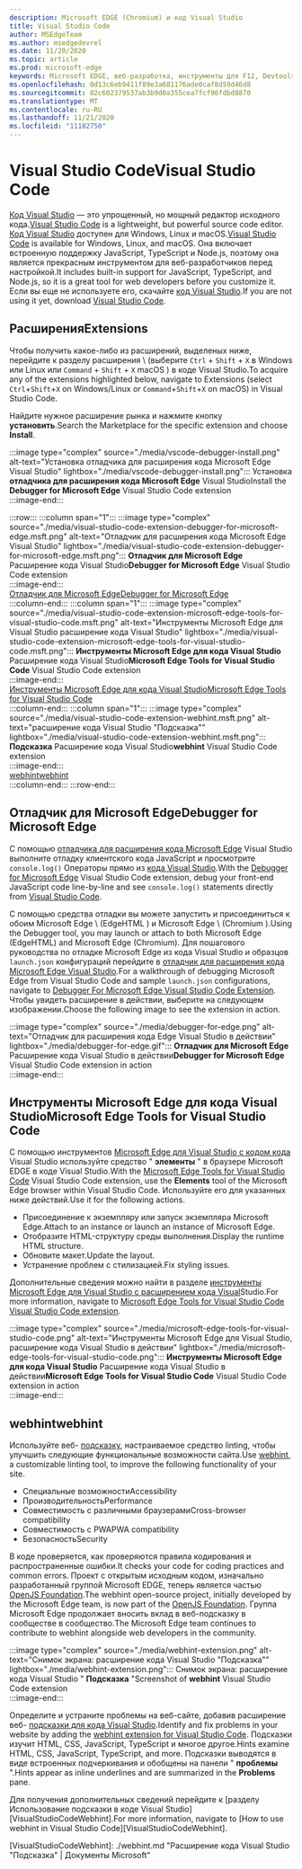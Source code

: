 ```yaml
---
description: Microsoft EDGE (Chromium) и код Visual Studio
title: Visual Studio Code
author: MSEdgeTeam
ms.author: msedgedevrel
ms.date: 11/20/2020
ms.topic: article
ms.prod: microsoft-edge
keywords: Microsoft EDGE, веб-разработка, инструменты для F12, Devtools, код VS, код Visual Studio, отладчик, веб-подсказка
ms.openlocfilehash: 0d13c6eb9411f89e3a681176ade0caf8d59d46d8
ms.sourcegitcommit: 02c602379537ab3b9d0a355cea7fcf96fdbd8870
ms.translationtype: MT
ms.contentlocale: ru-RU
ms.lasthandoff: 11/21/2020
ms.locfileid: "11182750"
---
```

# <span data-ttu-id="c3a72-104">Visual Studio Code</span><span class="sxs-lookup"><span data-stu-id="c3a72-104">Visual Studio Code</span></span>  

<span data-ttu-id="c3a72-105">[Код Visual Studio][VisualStudioCodeDocs] — это упрощенный, но мощный редактор исходного кода.</span><span class="sxs-lookup"><span data-stu-id="c3a72-105">[Visual Studio Code][VisualStudioCodeDocs] is a lightweight, but powerful source code editor.</span></span>  <span data-ttu-id="c3a72-106">[Код Visual Studio][VisualStudioCodeDocs] доступен для Windows, Linux и macOS.</span><span class="sxs-lookup"><span data-stu-id="c3a72-106">[Visual Studio Code][VisualStudioCodeDocs] is available for Windows, Linux, and macOS.</span></span>  <span data-ttu-id="c3a72-107">Она включает встроенную поддержку JavaScript, TypeScript и Node.js, поэтому она является прекрасным инструментом для веб-разработчиков перед настройкой.</span><span class="sxs-lookup"><span data-stu-id="c3a72-107">It includes built-in support for JavaScript, TypeScript, and Node.js, so it is a great tool for web developers before you customize it.</span></span>  <span data-ttu-id="c3a72-108">Если вы еще не используете его, скачайте [код Visual Studio][VisualstudioCode].</span><span class="sxs-lookup"><span data-stu-id="c3a72-108">If you are not using it yet, download [Visual Studio Code][VisualstudioCode].</span></span>  

## <span data-ttu-id="c3a72-109">Расширения</span><span class="sxs-lookup"><span data-stu-id="c3a72-109">Extensions</span></span>  

<!--todo: We want to put something like the tiles for extensions Visual Studio Code uses on this page https://code.visualstudio.com/Docs#top-extensions but I don't think this is a markdown page.  I think it's a web page.  I couldn't find anything in https://github.com/Microsoft/vscode-docs that looks like this page. In the meantime, here's what I've come up with: -->  

<span data-ttu-id="c3a72-110">Чтобы получить какое-либо из расширений, выделеных ниже, перейдите к разделу расширения \ (выберите `Ctrl` + `Shift` + `X` в Windows или Linux или `Command` + `Shift` + `X` macOS \) в коде Visual Studio.</span><span class="sxs-lookup"><span data-stu-id="c3a72-110">To acquire any of the extensions highlighted below, navigate to Extensions \(select `Ctrl`+`Shift`+`X` on Windows/Linux or `Command`+`Shift`+`X` on macOS\) in Visual Studio Code.</span></span>  

<span data-ttu-id="c3a72-111">Найдите нужное расширение рынка и нажмите кнопку **установить**.</span><span class="sxs-lookup"><span data-stu-id="c3a72-111">Search the Marketplace for the specific extension and choose **Install**.</span></span>  

:::image type="complex" source="./media/vscode-debugger-install.png" alt-text="Установка отладчика для расширения кода Microsoft Edge Visual Studio" lightbox="./media/vscode-debugger-install.png":::
   <span data-ttu-id="c3a72-113">Установка **отладчика для расширения кода Microsoft Edge** Visual Studio</span><span class="sxs-lookup"><span data-stu-id="c3a72-113">Install the **Debugger for Microsoft Edge** Visual Studio Code extension</span></span>  
:::image-end:::  

:::row:::
   :::column span="1":::
      :::image type="complex" source="./media/visual-studio-code-extension-debugger-for-microsoft-edge.msft.png" alt-text="Отладчик для расширения кода Microsoft Edge Visual Studio" lightbox="./media/visual-studio-code-extension-debugger-for-microsoft-edge.msft.png":::
         <span data-ttu-id="c3a72-115">**Отладчик для Microsoft Edge** Расширение кода Visual Studio</span><span class="sxs-lookup"><span data-stu-id="c3a72-115">**Debugger for Microsoft Edge** Visual Studio Code extension</span></span>  
      :::image-end:::  
      [<span data-ttu-id="c3a72-116">Отладчик для Microsoft Edge</span><span class="sxs-lookup"><span data-stu-id="c3a72-116">Debugger for Microsoft Edge</span></span>](#debugger-for-microsoft-edge)  
   :::column-end:::
   :::column span="1":::
      :::image type="complex" source="./media/visual-studio-code-extension-microsoft-edge-tools-for-visual-studio-code.msft.png" alt-text="Инструменты Microsoft Edge для Visual Studio расширение кода Visual Studio" lightbox="./media/visual-studio-code-extension-microsoft-edge-tools-for-visual-studio-code.msft.png":::
         <span data-ttu-id="c3a72-118">**Инструменты Microsoft Edge для кода Visual Studio** Расширение кода Visual Studio</span><span class="sxs-lookup"><span data-stu-id="c3a72-118">**Microsoft Edge Tools for Visual Studio Code** Visual Studio Code extension</span></span>  
      :::image-end:::  
      [<span data-ttu-id="c3a72-119">Инструменты Microsoft Edge для кода Visual Studio</span><span class="sxs-lookup"><span data-stu-id="c3a72-119">Microsoft Edge Tools for Visual Studio Code</span></span>](#microsoft-edge-tools-for-visual-studio-code)  
   :::column-end:::
   :::column span="1":::
      :::image type="complex" source="./media/visual-studio-code-extension-webhint.msft.png" alt-text="расширение кода Visual Studio "Подсказка"" lightbox="./media/visual-studio-code-extension-webhint.msft.png":::
         <span data-ttu-id="c3a72-121">**Подсказка** Расширение кода Visual Studio</span><span class="sxs-lookup"><span data-stu-id="c3a72-121">**webhint** Visual Studio Code extension</span></span>  
      :::image-end:::  
      [<span data-ttu-id="c3a72-122">webhint</span><span class="sxs-lookup"><span data-stu-id="c3a72-122">webhint</span></span>](#webhint)  
   :::column-end:::
:::row-end:::  

## <span data-ttu-id="c3a72-123">Отладчик для Microsoft Edge</span><span class="sxs-lookup"><span data-stu-id="c3a72-123">Debugger for Microsoft Edge</span></span>  

<span data-ttu-id="c3a72-124">С помощью [отладчика для расширения кода Microsoft Edge][VisualstudioMarketplaceDebuggerMicrosoftEdge] Visual Studio выполните отладку клиентского кода JavaScript и просмотрите `console.log()` Операторы прямо из [кода Visual Studio][VisualstudioCode].</span><span class="sxs-lookup"><span data-stu-id="c3a72-124">With the [Debugger for Microsoft Edge][VisualstudioMarketplaceDebuggerMicrosoftEdge] Visual Studio Code extension, debug your front-end JavaScript code line-by-line and see `console.log()` statements directly from [Visual Studio Code][VisualstudioCode].</span></span>  
      
<span data-ttu-id="c3a72-125">С помощью средства отладки вы можете запустить и присоединиться к обоим Microsoft Edge \ (EdgeHTML \) и Microsoft Edge \ (Chromium \).</span><span class="sxs-lookup"><span data-stu-id="c3a72-125">Using the Debugger tool, you may launch or attach to both Microsoft Edge \(EdgeHTML\) and Microsoft Edge \(Chromium\).</span></span>  <span data-ttu-id="c3a72-126">Для пошагового руководства по отладке Microsoft Edge из кода Visual Studio и образцов `launch.json` конфигураций перейдите в [отладчик для расширения кода Microsoft Edge Visual Studio][VisualStudioCodeDebuggerEdge].</span><span class="sxs-lookup"><span data-stu-id="c3a72-126">For a walkthrough of debugging Microsoft Edge from Visual Studio Code and sample `launch.json` configurations, navigate to [Debugger For Microsoft Edge Visual Studio Code Extension][VisualStudioCodeDebuggerEdge].</span></span>  <span data-ttu-id="c3a72-127">Чтобы увидеть расширение в действии, выберите на следующем изображении.</span><span class="sxs-lookup"><span data-stu-id="c3a72-127">Choose the following image to see the extension in action.</span></span>  

:::image type="complex" source="./media/debugger-for-edge.png" alt-text="Отладчик для расширения кода Edge Visual Studio в действии" lightbox="./media/debugger-for-edge.gif":::
   <span data-ttu-id="c3a72-129">**Отладчик для Microsoft Edge** Расширение кода Visual Studio в действии</span><span class="sxs-lookup"><span data-stu-id="c3a72-129">**Debugger for Microsoft Edge** Visual Studio Code extension in action</span></span>  
:::image-end:::  

## <span data-ttu-id="c3a72-130">Инструменты Microsoft Edge для кода Visual Studio</span><span class="sxs-lookup"><span data-stu-id="c3a72-130">Microsoft Edge Tools for Visual Studio Code</span></span>

<span data-ttu-id="c3a72-131">С помощью инструментов [Microsoft Edge для Visual Studio с кодом кода][VisualstudioMarketplaceMicrosoftEdgeToolsVisualStudioCode] Visual Studio используйте средство " **элементы** " в браузере Microsoft EDGE в коде Visual Studio.</span><span class="sxs-lookup"><span data-stu-id="c3a72-131">With the [Microsoft Edge Tools for Visual Studio Code][VisualstudioMarketplaceMicrosoftEdgeToolsVisualStudioCode] Visual Studio Code extension, use the **Elements** tool of the Microsoft Edge browser within Visual Studio Code.</span></span>  <span data-ttu-id="c3a72-132">Используйте его для указанных ниже действий.</span><span class="sxs-lookup"><span data-stu-id="c3a72-132">Use it for the following actions.</span></span>  

*   <span data-ttu-id="c3a72-133">Присоединение к экземпляру или запуск экземпляра Microsoft Edge.</span><span class="sxs-lookup"><span data-stu-id="c3a72-133">Attach to an instance or launch an instance of Microsoft Edge.</span></span>  
*   <span data-ttu-id="c3a72-134">Отобразите HTML-структуру среды выполнения.</span><span class="sxs-lookup"><span data-stu-id="c3a72-134">Display the runtime HTML structure.</span></span>  
*   <span data-ttu-id="c3a72-135">Обновите макет.</span><span class="sxs-lookup"><span data-stu-id="c3a72-135">Update the layout.</span></span>  
*   <span data-ttu-id="c3a72-136">Устранение проблем с стилизацией.</span><span class="sxs-lookup"><span data-stu-id="c3a72-136">Fix styling issues.</span></span>  
    
<span data-ttu-id="c3a72-137">Дополнительные сведения можно найти в разделе [инструменты Microsoft Edge для Visual Studio с расширением кода Visual][VisualStudioCodeMicrosoftEdgeDevtoolsExtension]Studio.</span><span class="sxs-lookup"><span data-stu-id="c3a72-137">For more information, navigate to [Microsoft Edge Tools for Visual Studio Code Visual Studio Code extension][VisualStudioCodeMicrosoftEdgeDevtoolsExtension].</span></span>  <!--  Choose the following image to see the extension in action.  -->  
      
:::image type="complex" source="./media/microsoft-edge-tools-for-visual-studio-code.png" alt-text="Инструменты Microsoft Edge для Visual Studio, расширение кода Visual Studio в действии" lightbox="./media/microsoft-edge-tools-for-visual-studio-code.png":::
   <span data-ttu-id="c3a72-139">**Инструменты Microsoft Edge для кода Visual Studio** Расширение кода Visual Studio в действии</span><span class="sxs-lookup"><span data-stu-id="c3a72-139">**Microsoft Edge Tools for Visual Studio Code** Visual Studio Code extension in action</span></span>  
:::image-end:::  

## <span data-ttu-id="c3a72-140">webhint</span><span class="sxs-lookup"><span data-stu-id="c3a72-140">webhint</span></span>  
      
<span data-ttu-id="c3a72-141">Используйте веб- [подсказку][WebhintMain], настраиваемое средство linting, чтобы улучшить следующие функциональные возможности сайта.</span><span class="sxs-lookup"><span data-stu-id="c3a72-141">Use [webhint][WebhintMain], a customizable linting tool, to improve the following functionality of your site.</span></span>  

*   <span data-ttu-id="c3a72-142">Специальные возможности</span><span class="sxs-lookup"><span data-stu-id="c3a72-142">Accessibility</span></span>
*   <span data-ttu-id="c3a72-143">Производительность</span><span class="sxs-lookup"><span data-stu-id="c3a72-143">Performance</span></span>
*   <span data-ttu-id="c3a72-144">Совместимость с различными браузерами</span><span class="sxs-lookup"><span data-stu-id="c3a72-144">Cross-browser compatibility</span></span>
*   <span data-ttu-id="c3a72-145">Совместимость с PWA</span><span class="sxs-lookup"><span data-stu-id="c3a72-145">PWA compatibility</span></span>
*   <span data-ttu-id="c3a72-146">Безопасность</span><span class="sxs-lookup"><span data-stu-id="c3a72-146">Security</span></span>

<span data-ttu-id="c3a72-147">В коде проверяется, как проверяются правила кодирования и распространенные ошибки.</span><span class="sxs-lookup"><span data-stu-id="c3a72-147">It checks your code for coding practices and common errors.</span></span> <span data-ttu-id="c3a72-148">Проект с открытым исходным кодом, изначально разработанный группой Microsoft EDGE, теперь является частью [OpenJS Foundation][OpenjsFoundation].</span><span class="sxs-lookup"><span data-stu-id="c3a72-148">The webhint open-source project, initially developed by the Microsoft Edge team, is now part of the [OpenJS Foundation][OpenjsFoundation].</span></span>  <span data-ttu-id="c3a72-149">Группа Microsoft Edge продолжает вносить вклад в веб-подсказку в сообществе в сообщество.</span><span class="sxs-lookup"><span data-stu-id="c3a72-149">The Microsoft Edge team continues to contribute to webhint alongside web developers in the community.</span></span>  <!--  Choose the following image to see the extension in action.  -->  
      
:::image type="complex" source="./media/webhint-extension.png" alt-text="Снимок экрана: расширение кода Visual Studio "Подсказка"" lightbox="./media/webhint-extension.png":::
   <span data-ttu-id="c3a72-151">Снимок экрана: расширение кода Visual Studio " **Подсказка** "</span><span class="sxs-lookup"><span data-stu-id="c3a72-151">Screenshot of **webhint** Visual Studio Code extension</span></span>  
:::image-end:::  
      
<span data-ttu-id="c3a72-152">Определите и устраните проблемы на веб-сайте, добавив расширение веб- [подсказки для кода Visual Studio][VisualstudioMarketplaceWebhint].</span><span class="sxs-lookup"><span data-stu-id="c3a72-152">Identify and fix problems in your website by adding the [webhint extension for Visual Studio Code][VisualstudioMarketplaceWebhint].</span></span>  <span data-ttu-id="c3a72-153">Подсказки изучит HTML, CSS, JavaScript, TypeScript и многое другое.</span><span class="sxs-lookup"><span data-stu-id="c3a72-153">Hints examine HTML, CSS, JavaScript, TypeScript, and more.</span></span>  <span data-ttu-id="c3a72-154">Подсказки выводятся в виде встроенных подчеркивания и обобщены на панели " **проблемы** ".</span><span class="sxs-lookup"><span data-stu-id="c3a72-154">Hints appear as inline underlines and are summarized in the **Problems** pane.</span></span>  
      
<span data-ttu-id="c3a72-155">Для получения дополнительных сведений перейдите к [разделу Использование подсказки в коде Visual Studio][VisualStudioCodeWebhint].</span><span class="sxs-lookup"><span data-stu-id="c3a72-155">For more information, navigate to [How to use webhint in Visual Studio Code][VisualStudioCodeWebhint].</span></span>  

<!--links -->  

[VisualStudioCodeDebuggerEdge]: ./debugger-for-edge.md "Отладчик для расширения кода Microsoft Edge Visual Studio | Документы Microsoft"  
[VisualStudioCodeMicrosoftEdgeDevtoolsExtension]: ./microsoft-edge-devtools-extension.md "Microsoft Edge DevTools для расширения кода Visual Studio | Документы Microsoft"  
[VisualStudioCodeWebhint]: ./webhint.md "Расширение кода Visual Studio "Подсказка" | Документы Microsoft"  

[VisualstudioCode]: https://code.visualstudio.com "Код Visual Studio"  
[VisualStudioCodeDocs]: https://code.visualstudio.com/Docs "Документация | Код Visual Studio"   

[VisualstudioMarketplaceDebuggerMicrosoftEdge]: https://marketplace.visualstudio.com/items?itemName=msjsdiag.debugger-for-edge "Отладчик для Microsoft Edge | Visual Studio Marketplace"  
[VisualstudioMarketplaceMicrosoftEdgeToolsVisualStudioCode]: https://marketplace.visualstudio.com/items?itemName=ms-edgedevtools.vscode-edge-devtools "Инструменты Microsoft Edge для Visual Studio, код | Visual Studio Marketplace"  

[VisualstudioMarketplaceWebhint]: https://marketplace.visualstudio.com/items?itemName=webhint.vscode-webhint "Подсказка | Visual Studio Marketplace"  

[WebhintMain]:  https://webhint.io "Подсказка"  
[OpenjsFoundation]:  https://openjsf.org "OpenJS Foundation"  
